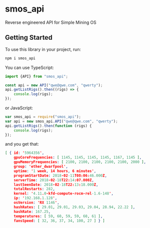 # smos_api
Reverse engineered API for Simple Mining OS

## Getting Started

To use this library in your project, run:
```bash
npm i smos_api
```

You can use TypeScript:

```typescript
import {API} from "smos_api";

const api = new API("qwe@qwe.com", "qwerty");
api.getListRigs().then((rigs) => {
    console.log(rigs);
});
```

or JavaScript:

```javascript
var smos_api = require("smos_api");
var api = new smos_api.API("qwe@qwe.com", "qwerty");
api.getListRigs().then(function (rigs) {
    console.log(rigs);
});
```

and you get that:

```json
[ { id: '5964356',
    gpuCoreFrequencies: [ 1145, 1145, 1145, 1145, 1167, 1145 ],
    gpuMemoryFrequencies: [ 2100, 2100, 2100, 2100, 2100, 2000 ],
    group: 'ether_dwarfpool',
    uptime: '1 week, 14 hours, 6 minutes',
    programStartDate: 2018-02-11T08:06:46.000Z,
    serverTime: 2018-02-18T22:14:07.000Z,
    lastSeenDate: 2018-02-18T22:13:18.000Z,
    totalRestarts: 282,
    kernel: '4.11.0-kfd-compute-rocm-rel-1.6-148',
    ip: '192.168.1.128',
    osVersion: 'RX 1146',
    hashRates: [ 29.01, 29.01, 29.03, 29.04, 28.94, 22.22 ],
    hashRate: 167.25,
    temperatures: [ 59, 60, 59, 59, 60, 61 ],
    fansSpeed: [ 32, 36, 37, 34, 100, 27 ] } ]
```